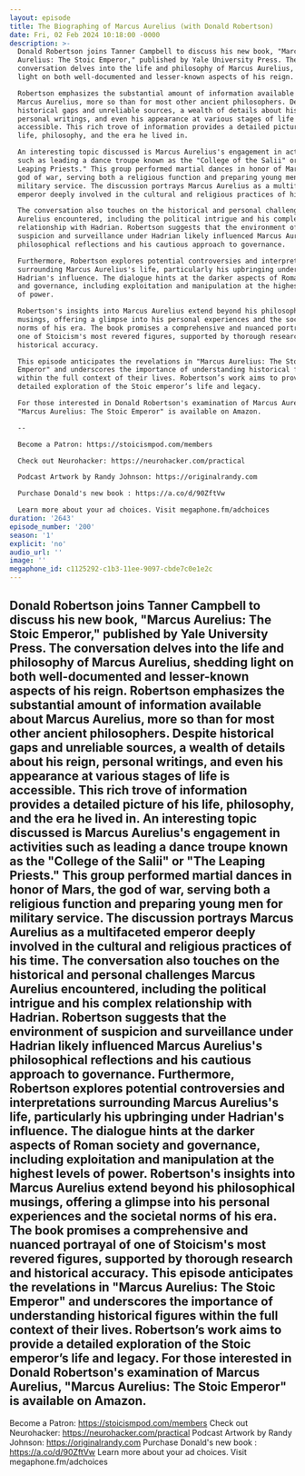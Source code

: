 ```yaml
---
layout: episode
title: The Biographing of Marcus Aurelius (with Donald Robertson)
date: Fri, 02 Feb 2024 10:18:00 -0000
description: >-
  Donald Robertson joins Tanner Campbell to discuss his new book, "Marcus
  Aurelius: The Stoic Emperor," published by Yale University Press. The
  conversation delves into the life and philosophy of Marcus Aurelius, shedding
  light on both well-documented and lesser-known aspects of his reign.

  Robertson emphasizes the substantial amount of information available about
  Marcus Aurelius, more so than for most other ancient philosophers. Despite
  historical gaps and unreliable sources, a wealth of details about his reign,
  personal writings, and even his appearance at various stages of life is
  accessible. This rich trove of information provides a detailed picture of his
  life, philosophy, and the era he lived in.

  An interesting topic discussed is Marcus Aurelius's engagement in activities
  such as leading a dance troupe known as the "College of the Salii" or "The
  Leaping Priests." This group performed martial dances in honor of Mars, the
  god of war, serving both a religious function and preparing young men for
  military service. The discussion portrays Marcus Aurelius as a multifaceted
  emperor deeply involved in the cultural and religious practices of his time.

  The conversation also touches on the historical and personal challenges Marcus
  Aurelius encountered, including the political intrigue and his complex
  relationship with Hadrian. Robertson suggests that the environment of
  suspicion and surveillance under Hadrian likely influenced Marcus Aurelius's
  philosophical reflections and his cautious approach to governance.

  Furthermore, Robertson explores potential controversies and interpretations
  surrounding Marcus Aurelius's life, particularly his upbringing under
  Hadrian's influence. The dialogue hints at the darker aspects of Roman society
  and governance, including exploitation and manipulation at the highest levels
  of power.

  Robertson's insights into Marcus Aurelius extend beyond his philosophical
  musings, offering a glimpse into his personal experiences and the societal
  norms of his era. The book promises a comprehensive and nuanced portrayal of
  one of Stoicism's most revered figures, supported by thorough research and
  historical accuracy.

  This episode anticipates the revelations in "Marcus Aurelius: The Stoic
  Emperor" and underscores the importance of understanding historical figures
  within the full context of their lives. Robertson’s work aims to provide a
  detailed exploration of the Stoic emperor’s life and legacy.

  For those interested in Donald Robertson's examination of Marcus Aurelius,
  "Marcus Aurelius: The Stoic Emperor" is available on Amazon.

  --

  Become a Patron: https://stoicismpod.com/members

  Check out Neurohacker: https://neurohacker.com/practical

  Podcast Artwork by Randy Johnson: https://originalrandy.com

  Purchase Donald's new book : https://a.co/d/90ZftVw

  Learn more about your ad choices. Visit megaphone.fm/adchoices
duration: '2643'
episode_number: '200'
season: '1'
explicit: 'no'
audio_url: ''
image: ''
megaphone_id: c1125292-c1b3-11ee-9097-cbde7c0e1e2c
---
```


Donald Robertson joins Tanner Campbell to discuss his new book, "Marcus Aurelius: The Stoic Emperor," published by Yale University Press. The conversation delves into the life and philosophy of Marcus Aurelius, shedding light on both well-documented and lesser-known aspects of his reign.
Robertson emphasizes the substantial amount of information available about Marcus Aurelius, more so than for most other ancient philosophers. Despite historical gaps and unreliable sources, a wealth of details about his reign, personal writings, and even his appearance at various stages of life is accessible. This rich trove of information provides a detailed picture of his life, philosophy, and the era he lived in.
An interesting topic discussed is Marcus Aurelius's engagement in activities such as leading a dance troupe known as the "College of the Salii" or "The Leaping Priests." This group performed martial dances in honor of Mars, the god of war, serving both a religious function and preparing young men for military service. The discussion portrays Marcus Aurelius as a multifaceted emperor deeply involved in the cultural and religious practices of his time.
The conversation also touches on the historical and personal challenges Marcus Aurelius encountered, including the political intrigue and his complex relationship with Hadrian. Robertson suggests that the environment of suspicion and surveillance under Hadrian likely influenced Marcus Aurelius's philosophical reflections and his cautious approach to governance.
Furthermore, Robertson explores potential controversies and interpretations surrounding Marcus Aurelius's life, particularly his upbringing under Hadrian's influence. The dialogue hints at the darker aspects of Roman society and governance, including exploitation and manipulation at the highest levels of power.
Robertson's insights into Marcus Aurelius extend beyond his philosophical musings, offering a glimpse into his personal experiences and the societal norms of his era. The book promises a comprehensive and nuanced portrayal of one of Stoicism's most revered figures, supported by thorough research and historical accuracy.
This episode anticipates the revelations in "Marcus Aurelius: The Stoic Emperor" and underscores the importance of understanding historical figures within the full context of their lives. Robertson’s work aims to provide a detailed exploration of the Stoic emperor’s life and legacy.
For those interested in Donald Robertson's examination of Marcus Aurelius, "Marcus Aurelius: The Stoic Emperor" is available on Amazon.
--
Become a Patron: https://stoicismpod.com/members
Check out Neurohacker: https://neurohacker.com/practical
Podcast Artwork by Randy Johnson: https://originalrandy.com
Purchase Donald's new book : https://a.co/d/90ZftVw
Learn more about your ad choices. Visit megaphone.fm/adchoices